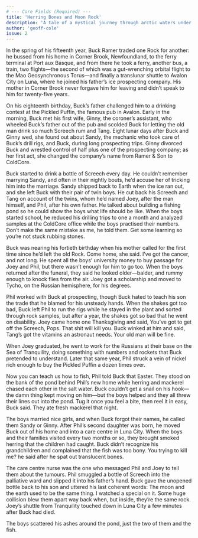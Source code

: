 ```yaml
---
# --- Core Fields (Required) ---
title: 'Herring Bones and Moon Rock'
description: 'A tale of a mystical journey through arctic waters under a celestial dance.'
author: 'geoff-cole'
issue: 2
---
```


In the spring of his fifteenth year, Buck Ramer traded one Rock for another: he bussed from his home in Corner Brook, Newfoundland, to the ferry terminal at Port aux Basque, and from there he took a ferry, another bus, a train, two flights—the second of which was a gut-wrenching orbital flight to the Mao Geosynchronous Torus—and finally a translunar shuttle to Avalon City on Luna, where he joined his father’s ice prospecting company. His mother in Corner Brook never forgave him for leaving and didn’t speak to him for twenty-five years.

On his eighteenth birthday, Buck’s father challenged him to a drinking contest at the Pickled Puffin, the famous pub in Avalon. Early in the morning, Buck met his first wife, Ginny, the coroner’s assistant, who wheeled Buck’s father out of the pub and scolded Buck for letting the old man drink so much Screech rum and Tang. Eight lunar days after Buck and Ginny wed, she found out about Sandy, the mechanic who took care of Buck’s drill rigs, and Buck, during long prospecting trips. Ginny divorced Buck and wrestled control of half plus one of the prospecting company; as her first act, she changed the company’s name from Ramer & Son to ColdCore.

Buck started to drink a bottle of Screech every day. He couldn’t remember marrying Sandy, and often in their nightly bouts, he’d accuse her of tricking him into the marriage. Sandy shipped back to Earth when the ice ran out, and she left Buck with their pair of twin boys. He cut back his Screech and Tang on account of the twins, whom he’d named Joey, after the man himself, and Phil, after his own father. He talked about building a fishing pond so he could show the boys what life should be like. When the boys started school, he reduced his drilling trips to one a month and analyzed samples at the ColdCore office while the boys practised their numbers. Don’t make the same mistake as me, he told them. Get some learning so you’re not stuck rubbing stones.

Buck was nearing his fortieth birthday when his mother called for the first time since he’d left the old Rock. Come home, she said. I’ve got the cancer, and not long. He spent all the boys’ university money to buy passage for Joey and Phil, but there wasn’t enough for him to go too. When the boys returned after the funeral, they said he looked older—balder, and rummy enough to knock flies from the air. Joey got a scholarship and moved to Tycho, on the Russian hemisphere, for his degrees.

Phil worked with Buck at prospecting, though Buck hated to teach his son the trade that he blamed for his unsteady hands. When the shakes got too bad, Buck left Phil to run the rigs while he stayed in the plant and sorted through rock samples, but after a year, the shakes got so bad that he went on disability. Joey came home one Thanksgiving and said, You’ve got to get off the Screech, Pops. That shit will kill you. Buck winked at him and said, Tang’s got the vitamins an astronaut needs. Your old man will be fine.

When Joey graduated, he went to work for the Russians at their base on the Sea of Tranquility, doing something with numbers and rockets that Buck pretended to understand. Later that same year, Phil struck a vein of nickel rich enough to buy the Pickled Puffin a dozen times over.

Now you can teach us how to fish, Phil told Buck that Easter. They stood on the bank of the pond behind Phil’s new home while herring and mackerel chased each other in the salt water. Buck couldn’t get a snail on his hook—the damn thing kept moving on him—but the boys helped and they all threw their lines out into the pond. Tug it once you feel a bite, then reel it in easy, Buck said. They ate fresh mackerel that night.

The boys married nice girls, and when Buck forgot their names, he called them Sandy or Ginny. After Phil’s second daughter was born, he moved Buck out of his home and into a care centre in Luna City. When the boys and their families visited every two months or so, they brought smoked herring that the children had caught. Buck didn’t recognize his grandchildren and complained that the fish was too bony. You trying to kill me? he said after he spat out translucent bones.

The care centre nurse was the one who messaged Phil and Joey to tell them about the tumours. Phil smuggled a bottle of Screech into the palliative ward and slipped it into his father’s hand. Buck gave the unopened bottle back to his son and uttered his last coherent words: The moon and the earth used to be the same thing. I watched a special on it. Some huge collision blew them apart way back when, but inside, they’re the same rock. Joey’s shuttle from Tranquility touched down in Luna City a few minutes after Buck had died.

The boys scattered his ashes around the pond, just the two of them and the fish.

